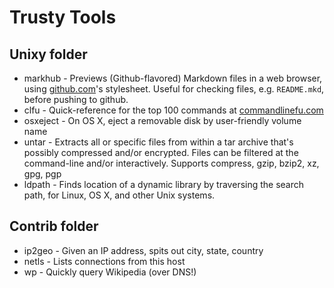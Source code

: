 Trusty Tools
============

Unixy folder
------------

*   markhub     - Previews (Github-flavored) Markdown files in a web browser,
                  using [github.com](http://github.com/)'s stylesheet. Useful
                  for checking files, e.g. `README.mkd`, before pushing to
                  github.
*   clfu        - Quick-reference for the top 100 commands at
                  [commandlinefu.com](http://commandlinefu.com)
*   osxeject    - On OS X, eject a removable disk by user-friendly volume name
*   untar       - Extracts all or specific files from within a tar archive
                  that's possibly compressed and/or encrypted.  Files can be
                  filtered at the command-line and/or interactively. Supports
                  compress, gzip, bzip2, xz, gpg, pgp
*   ldpath      - Finds location of a dynamic library by traversing the
                  search path, for Linux, OS X, and other Unix systems.

Contrib folder
--------------
*   ip2geo      - Given an IP address, spits out city, state, country
*   netls       - Lists connections from this host
*   wp          - Quickly query Wikipedia (over DNS!)
